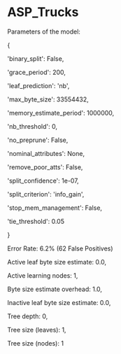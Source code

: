 # ASP_Trucks

Parameters of the model:

{
 
 'binary_split': False,
 
 'grace_period': 200,
 
 'leaf_prediction': 'nb',
 
 'max_byte_size': 33554432,
 
 'memory_estimate_period': 1000000,
 
 'nb_threshold': 0,
 
 'no_preprune': False,
 
 'nominal_attributes': None,
 
 'remove_poor_atts': False,
 
 'split_confidence': 1e-07,
 
 'split_criterion': 'info_gain',
 
 'stop_mem_management': False,
 
 'tie_threshold': 0.05

}


Error Rate: 6.2% (62 False Positives)


Active leaf byte size estimate: 0.0,

Active learning nodes: 1,

Byte size estimate overhead: 1.0,

Inactive leaf byte size estimate: 0.0,

Tree depth: 0,

Tree size (leaves): 1,

Tree size (nodes): 1
